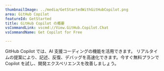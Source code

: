 ```yaml
---
thumbnailImage: ../media/GetStartedWithGitHubCopilot.png
area: GitHub Copilot
featureId: GetStarted
title: GitHub Copilot の概要
vsCommandLink: vscmd://View.GitHub.Copilot.Chat
vsCommandName: Get Copilot for Free

---
```



GitHub Copilot では、AI 支援コーディングの機能を活用できます。 リアルタイムの提案により、記述、反復、デバッグを高速化できます。今すぐ無料プランで Copilot を試し、開発エクスペリエンスを改善しましょう。

